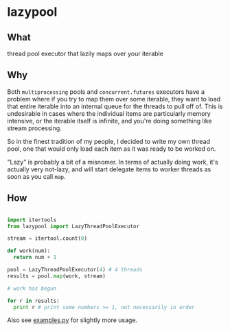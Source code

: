 # lazypool

## What
thread pool executor that lazily maps over your iterable

## Why

Both `multiprocessing` pools and `concurrent.futures` executors have a problem where if you try to map them over some iterable,
they want to load that entire iterable into an internal queue for the threads to pull off of.
This is undesirable in cases where the individual items are particularly memory intensive,
or the iterable itself is infinite, and you're doing something like stream processing.

So in the finest tradition of my people, I decided to write my own thread pool,
one that would only load each item as it was ready to be worked on.

"Lazy" is probably a bit of a misnomer.
In terms of actually doing work, it's actually very not-lazy, and will start delegate items to worker threads as soon as you call `map`.

## How

```python

import itertools
from lazypool import LazyThreadPoolExecutor

stream = itertool.count(0)

def work(num):
  return num + 1

pool = LazyThreadPoolExecutor(4) # 4 threads
results = pool.map(work, stream)

# work has begun

for r in results:
  print r # print some numbers >= 1, not necessarily in order
```

Also see [examples.py](examples.py) for slightly more usage.

